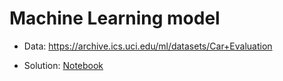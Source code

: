 # Machine Learning model

- Data: https://archive.ics.uci.edu/ml/datasets/Car+Evaluation

- Solution: [Notebook](ml_model.ipynb)